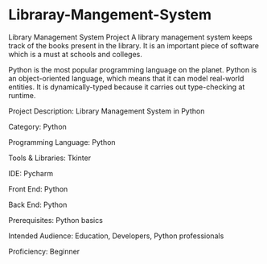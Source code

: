 # Libraray-Mangement-System
Library Management System Project
A library management system keeps track of the books present in the library. It is an important piece of software which is a must at schools and colleges.

Python is the most popular programming language on the planet. Python is an object-oriented language, which means that it can model real-world entities. It is dynamically-typed because it carries out type-checking at runtime.

Project Description: Library Management System in Python

Category: Python

Programming Language: Python

Tools & Libraries: Tkinter

IDE: Pycharm

Front End: Python

Back End: Python

Prerequisites: Python basics

Intended Audience: Education, Developers, Python professionals

Proficiency: Beginner
